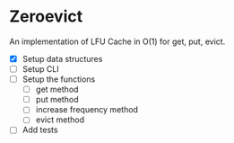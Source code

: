 # Zeroevict

An implementation of LFU Cache in O(1) for get, put, evict.

- [x] Setup data structures
- [ ] Setup CLI
- [ ] Setup the functions
    - [ ] get method
    - [ ] put method
    - [ ] increase frequency method
    - [ ] evict method
- [ ] Add tests